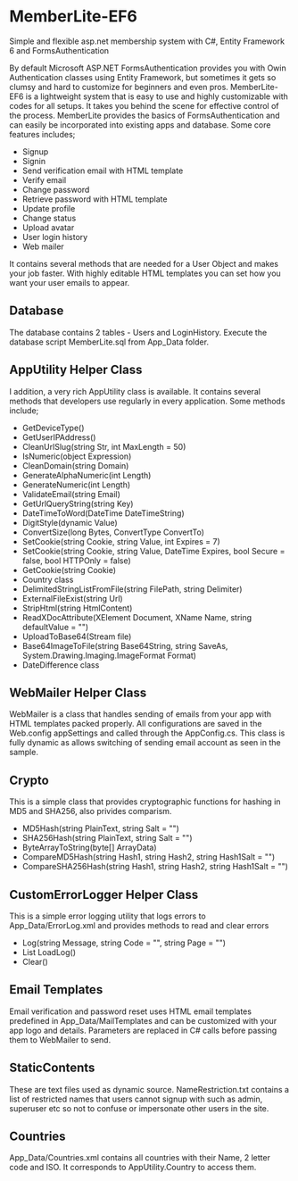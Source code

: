 # MemberLite-EF6
Simple and flexible asp.net membership system with C#, Entity Framework 6 and FormsAuthentication

By default Microsoft ASP.NET FormsAuthentication provides you with Owin Authentication classes using Entity Framework, but sometimes it gets so clumsy and hard to customize for beginners and even pros.
MemberLite-EF6 is a lightweight system that is easy to use and highly customizable with codes for all setups. It takes you behind the scene for effective control of the process. MemberLite provides the basics of FormsAuthentication and can easily be incorporated into existing apps and database. Some core features includes;
* Signup
* Signin
* Send verification email with HTML template 
* Verify email
* Change password
* Retrieve password with HTML template
* Update profile
* Change status
* Upload avatar
* User login history
* Web mailer

It contains several methods that are needed for a User Object and makes your job faster. With highly editable HTML templates you can set how you want your user emails to appear.

## Database
The database contains 2 tables - Users and LoginHistory.
Execute the database script MemberLite.sql from App_Data folder.

## AppUtility Helper Class
I addition, a very rich AppUtility class is available. It contains several methods that developers use regularly in every application. Some methods include;
* GetDeviceType()
* GetUserIPAddress()
* CleanUrlSlug(string Str, int MaxLength = 50)
* IsNumeric(object Expression)
* CleanDomain(string Domain)
* GenerateAlphaNumeric(int Length)
* GenerateNumeric(int Length)
* ValidateEmail(string Email)
* GetUrlQueryString(string Key)
* DateTimeToWord(DateTime DateTimeString)
* DigitStyle(dynamic Value)
* ConvertSize(long Bytes, ConvertType ConvertTo)
* SetCookie(string Cookie, string Value, int Expires = 7)
* SetCookie(string Cookie, string Value, DateTime Expires, bool Secure = false, bool HTTPOnly = false)
* GetCookie(string Cookie)
* Country class
* DelimitedStringListFromFile(string FilePath, string Delimiter)
* ExternalFileExist(string Url)
* StripHtml(string HtmlContent)
* ReadXDocAttribute(XElement Document, XName Name, string defaultValue = "")
* UploadToBase64(Stream file)
* Base64ImageToFile(string Base64String, string SaveAs, System.Drawing.Imaging.ImageFormat Format)
* DateDifference class

## WebMailer Helper Class
WebMailer is a class that handles sending of emails from your app with HTML templates packed properly.
All configurations are saved in the Web.config appSettings and called through the AppConfig.cs. This class is fully dynamic as allows switching of sending email account as seen in the sample.

## Crypto
This is a simple class that provides cryptographic functions for hashing in MD5 and SHA256, also privides comparism.
* MD5Hash(string PlainText, string Salt = "")
* SHA256Hash(string PlainText, string Salt = "")
* ByteArrayToString(byte[] ArrayData)
* CompareMD5Hash(string Hash1, string Hash2, string Hash1Salt = "")
* CompareSHA256Hash(string Hash1, string Hash2, string Hash1Salt = "")

## CustomErrorLogger Helper Class
This is a simple error logging utility that logs errors to App_Data/ErrorLog.xml and provides methods to read and clear errors
* Log(string Message, string Code = "", string Page = "")
* List<CustomErrorLogger> LoadLog()
* Clear()

## Email Templates
Email verification and password reset uses HTML email templates predefined in App_Data/MailTemplates and can be customized with your app logo and details. Parameters are replaced in C# calls before passing them to WebMailer to send.

## StaticContents
These are text files used as dynamic source. NameRestriction.txt contains a list of restricted names that users cannot signup with such as admin, superuser etc so not to confuse or impersonate other users in the site.

## Countries
App_Data/Countries.xml contains all countries with their Name, 2 letter code and ISO. It corresponds to AppUtility.Country to access them.

